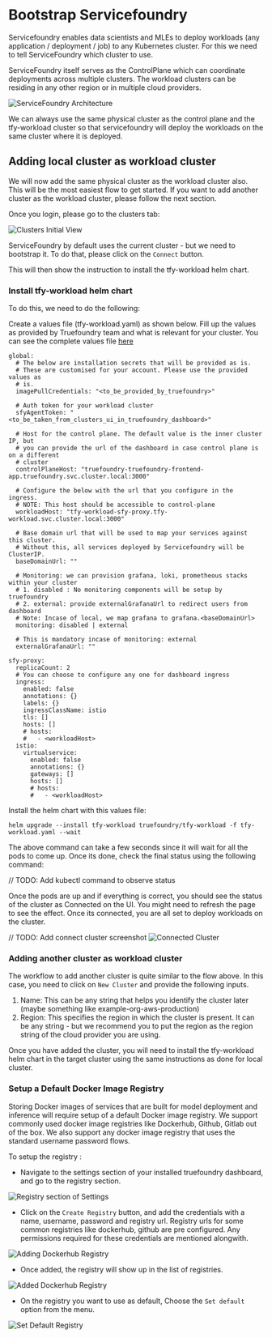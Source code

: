 # Bootstrap Servicefoundry

Servicefoundry enables data scientists and MLEs to deploy workloads (any application / deployment / job) to 
any Kubernetes cluster. For this we need to tell ServiceFoundry which cluster to use. 

ServiceFoundry itself serves as the ControlPlane which can coordinate deployments across multiple clusters. The workload
clusters can be residing in any other region or in multiple cloud providers. 

![ServiceFoundry Architecture](../assets/servicefoundry-architecture.png)

We can always use the same physical cluster as the control plane and the tfy-workload cluster so that servicefoundry will deploy the 
workloads on the same cluster where it is deployed.

## Adding local cluster as workload cluster

We will now add the same physical cluster as the workload cluster also. This will be the most easiest flow to get started. If you want to add
another cluster as the workload cluster, please follow the next section. 

Once you login, please go to the clusters tab:

![Clusters Initial View](../assets/cluster-start.png)

ServiceFoundry by default uses the current cluster - but we need to bootstrap it. To do that, please click on the `Connect` button.

This will then show the instruction to install the tfy-workload helm chart.

### Install tfy-workload helm chart

To do this, we need to do the following:

Create a values file (tfy-workload.yaml) as shown below. Fill up the values as provided by Truefoundry team
and what is relevant for your cluster. You can see the complete values file [here](https://github.com/truefoundry/charts/blob/main/charts/tfy-workload/values.yaml)

```
global:
  # The below are installation secrets that will be provided as is.
  # These are customised for your account. Please use the provided values as
  # is.
  imagePullCredentials: "<to_be_provided_by_truefoundry>"

  # Auth token for your workload cluster
  sfyAgentToken: "<to_be_taken_from_clusters_ui_in_truefoundry_dashboard>"

  # Host for the control plane. The default value is the inner cluster IP, but
  # you can provide the url of the dashboard in case control plane is on a different
  # cluster
  controlPlaneHost: "truefoundry-truefoundry-frontend-app.truefoundry.svc.cluster.local:3000"

  # Configure the below with the url that you configure in the ingress.
  # NOTE: This host should be accessible to control-plane
  workloadHost: "tfy-workload-sfy-proxy.tfy-workload.svc.cluster.local:3000"

  # Base domain url that will be used to map your services against this cluster.
  # Without this, all services deployed by Servicefoundry will be ClusterIP.
  baseDomainUrl: ""

  # Monitoring: we can provision grafana, loki, prometheous stacks within your cluster
  # 1. disabled : No monitoring components will be setup by truefoundry
  # 2. external: provide externalGrafanaUrl to redirect users from dashboard
  # Note: Incase of local, we map grafana to grafana.<baseDomainUrl>
  monitoring: disabled | external

  # This is mandatory incase of monitoring: external
  externalGrafanaUrl: ""

sfy-proxy:
  replicaCount: 2
  # You can choose to configure any one for dashboard ingress
  ingress:
    enabled: false
    annotations: {}
    labels: {}
    ingressClassName: istio
    tls: []
    hosts: []
    # hosts:
    #   - <workloadHost>
  istio:
    virtualservice:
      enabled: false
      annotations: {}
      gateways: []
      hosts: []
      # hosts:
      #   - <workloadHost>
```

Install the helm chart with this values file:

```
helm upgrade --install tfy-workload truefoundry/tfy-workload -f tfy-workload.yaml --wait
```

The above command can take a few seconds since it will wait for all the pods to come up. Once its done, check
the final status using the following command:

// TODO: Add kubectl command to observe status

Once the pods are up and if everything is correct, you should see the status of the cluster as Connected on the UI. You might need to refresh the page to see the effect. Once its connected, you are all set to deploy workloads on the cluster.

// TODO: Add connect cluster screenshot
![Connected Cluster](../assets/connected-cluster.png)


### Adding another cluster as workload cluster

The workflow to add another cluster is quite similar to the flow above. In this case, you need to click on `New Cluster` and provide the following inputs. 

1. Name: This can be any string that helps you identify the cluster later (maybe something like example-org-aws-production)
2. Region: This specifies the region in which the cluster is present. It can be any string - but we recommend you to put the region as the region string of the cloud provider you are using. 

Once you have added the cluster, you will need to install the tfy-workload helm chart in the target cluster using the same instructions as done for local cluster. 

### Setup a Default Docker Image Registry

Storing Docker images of services that are built for model deployment and inference will require setup of a default Docker image registry. We support commonly used docker image registries like 
Dockerhub, Github, Gitlab out of the box. We also support any docker image registry that uses the standard username password flows. 

To setup the registry :

- Navigate to the settings section of your installed truefoundry dashboard, and go to the registry section. 

![Registry section of Settings](../assets/registry-section-of-settings.png)

- Click on the `Create Registry` button, and add the credentials with a name, username, password and registry url. Registry urls for some common registries like dockerhub, github are pre configured. Any permissions required for these credentials are mentioned alongwith.

![Adding Dockerhub Registry](../assets/adding-dockerhub-registry.png)

- Once added, the registry will show up in the list of registries. 

![Added Dockerhub Registry](../assets/added-dockerhub-registry.png)

- On the registry you want to use as default, Choose the `Set default` option from the menu.

![Set Default Registry](../assets/set-default-registry.png)